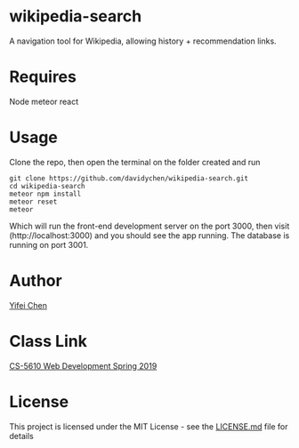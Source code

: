 # wikipedia-search

A navigation tool for Wikipedia, allowing history + recommendation links. 

# Requires

Node
meteor
react

# Usage

Clone the repo, then open the terminal on the folder created and run

```
git clone https://github.com/davidychen/wikipedia-search.git
cd wikipedia-search
meteor npm install
meteor reset
meteor
```

Which will run the front-end development server on the port 3000, then visit (http://localhost:3000) and you should see the app running. The database is running on port 3001.

# Author

[Yifei Chen](http://davidychen.com/HomepageDavidChen/)

# Class Link

[CS-5610 Web Development Spring 2019](http://johnguerra.co/classes/webDevelopment_spring_2019/)

# License

This project is licensed under the MIT License - see the [LICENSE.md](LICENSE.md) file for details